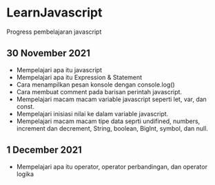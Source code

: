 # LearnJavascript
Progress pembelajaran javascript

## 30 November 2021
* Mempelajari apa itu javascript
* Mempelajari apa itu Expression & Statement
* Cara menampilkan pesan konsole dengan console.log()
* Cara membuat comment pada barisan perintah javascript.
* Mempelajari macam macam variable javascript seperti let, var, dan const.
* Mempelajari inisiasi nilai ke dalam variable javascript.
* Mempelajari macam macam tipe data seprti undifined, numbers, increment dan decrement, String, boolean, BigInt, symbol, dan null.

## 1 December 2021
* Mempelajari apa itu operator, operator perbandingan, dan operator logika
